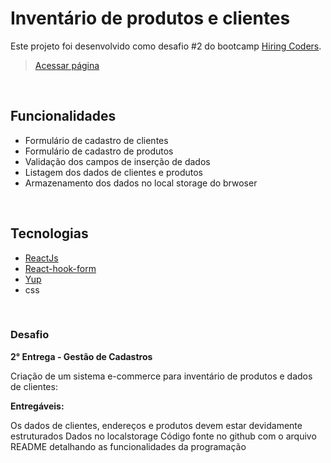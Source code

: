 # Inventário de produtos e clientes

Este projeto foi desenvolvido como desafio #2 do bootcamp [Hiring Coders](https://www.hiringcoders.com.br).

>[Acessar página](https://inventario-hiring-coders.netlify.app/)

&nbsp;

## Funcionalidades

* Formulário de cadastro de clientes
* Formulário de cadastro de produtos
* Validação dos campos de inserção de dados
* Listagem dos dados de clientes e produtos
* Armazenamento dos dados no local storage do brwoser

&nbsp;

## Tecnologias
* [ReactJs](https://reactjs.org/)
* [React-hook-form](https://react-hook-form.com/)
* [Yup](https://www.npmjs.com/package/yup)
* css

&nbsp;

### Desafio

**2° Entrega - Gestão de Cadastros**

Criação de um sistema e-commerce para inventário de produtos e dados de clientes:

**Entregáveis:**

Os dados de clientes, endereços e produtos devem estar devidamente estruturados
Dados no localstorage
Código fonte no github com o arquivo README detalhando as funcionalidades da programação
